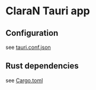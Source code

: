 # ClaraN Tauri app

## Configuration

see [tauri.conf.json](./tauri.conf.json)

## Rust dependencies

see [Cargo.toml](./Cargo.toml)
